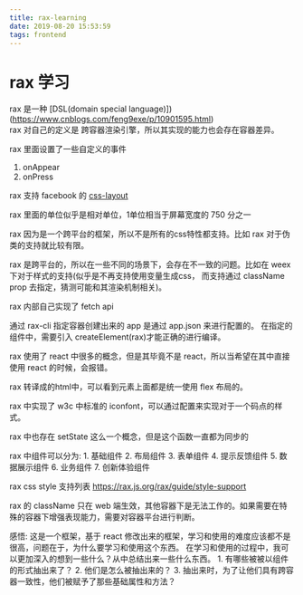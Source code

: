 ```yaml
---
title: rax-learning
date: 2019-08-20 15:53:59
tags: frontend
---
```


# rax 学习

rax 是一种 [DSL(domain special language)])(https://www.cnblogs.com/feng9exe/p/10901595.html)  
rax 对自己的定义是 跨容器渲染引擎，所以其实现的能力也会存在容器差异。

rax 里面设置了一些自定义的事件  
1. onAppear
2. onPress  

rax 支持 facebook 的 [css-layout](https://github.com/facebook/css-layout#supported-attributes)

rax 里面的单位似乎是相对单位，1单位相当于屏幕宽度的 750 分之一

rax 因为是一个跨平台的框架，所以不是所有的css特性都支持。比如 rax 对于伪类的支持就比较有限。

rax 是跨平台的，所以在一些不同的场景下，会存在不一致的问题。比如在 weex 下对于样式的支持(似乎是不再支持使用变量生成css，
而支持通过 className prop 去指定，猜测可能和其渲染机制相关)。

rax 内部自己实现了 fetch api

通过 rax-cli 指定容器创建出来的 app 是通过 app.json 来进行配置的。
在指定的组件中，需要引入 createElement(rax)才能正确的进行编译。

rax 使用了 react 中很多的概念，但是其毕竟不是 react，所以当希望在其中直接使用 react 的时候，会报错。

rax 转译成的html中，可以看到元素上面都是统一使用 flex 布局的。

rax 中实现了 w3c 中标准的 iconfont，可以通过配置来实现对于一个码点的样式。

rax 中也存在 setState 这么一个概念，但是这个函数一直都为同步的

rax 中组件可以分为:
    1. 基础组件
    2. 布局组件
    3. 表单组件
    4. 提示反馈组件
    5. 数据展示组件
    6. 业务组件
    7. 创新体验组件

rax css style 支持列表
    https://rax.js.org/rax/guide/style-support

rax 的 className 只在 web 端生效，其他容器下是无法工作的。如果需要在特殊的容器下增强表现能力，需要对容器平台进行判断。

感悟:
    这是一个框架，基于 react 修改出来的框架，学习和使用的难度应该都不是很高，问题在于，为什么要学习和使用这个东西。
    在学习和使用的过程中，我可以更加深入的想到一些什么？从中总结出来一些什么东西。
    1. 有哪些被被以组件的形式抽出来了？
    2. 他们是怎么被抽出来的？
    3. 抽出来时，为了让他们具有跨容器一致性，他们被赋予了那些基础属性和方法？
